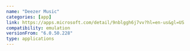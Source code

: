 ```yaml
---
name: "Deezer Music"
categories: [app]
link: https://apps.microsoft.com/detail/9nblggh6j7vv?hl=en-us&gl=US
compatibility: emulation
versionFrom: "6.0.50.228"
type: applications
---
```


